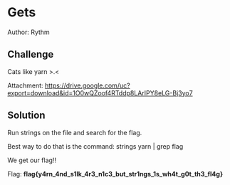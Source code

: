# Gets
Author: Rythm

## Challenge
Cats like yarn >.<

Attachment: https://drive.google.com/uc?export=download&id=1O0wQZoof4RTddp8LArIPY8eLG-Bj3yo7

## Solution
Run strings on the file and search for the flag.

Best way to do that is the command: strings yarn | grep flag

We get our flag!!

Flag: **flag{y4rn_4nd_s1lk_4r3_n1c3_but_str1ngs_1s_wh4t_g0t_th3_fl4g}**


